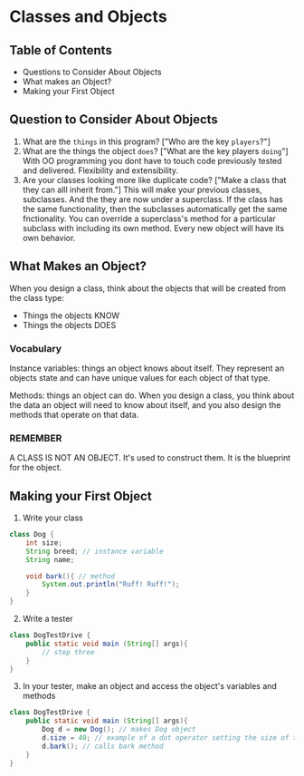# Classes and Objects

## Table of Contents 
- Questions to Consider About Objects
- What makes an Object?
- Making your First Object

## Question to Consider About Objects
1. What are the `things` in this program? ["Who are the key `players`?"]
2. What are the things the object `does`? ["What are the key players `doing`"]
With OO programming you dont have to touch code previously tested and delivered. Flexibility and extensibility. 
3. Are your classes looking more like duplicate code? ["Make a class that they can alll inherit from."] This will make your previous classes, subclasses. And the they are now under a superclass. If the class has the same functionality, then the subclasses automatically get the same fnctionality. You can override a superclass's method for a particular subclass with including its own method. Every new object will have its own behavior.

## What Makes an Object?
When you design a class, think about the objects that will be created from the class type:
- Things the objects KNOW
- Things the objects DOES

### Vocabulary
Instance variables: things an object knows about itself. They represent an objects state and can have unique values for each object of that type.

Methods: things an object can do. When you design a class, you think about the data an object will need to know about itself, and you also design the methods that operate on that data.

### REMEMBER
A CLASS IS NOT AN OBJECT. It's used to construct them. It is the blueprint for the object.

## Making your First Object
1. Write your class
```java
class Dog {
    int size;
    String breed; // instance variable
    String name;

    void bark(){ // method
        System.out.println("Ruff! Ruff!");
    }
}
```
2. Write a tester
```java
class DogTestDrive {
    public static void main (String[] args){
        // step three
    }
}
```
3. In your tester, make an object and access the object's variables and methods
```java
class DogTestDrive {
    public static void main (String[] args){
        Dog d = new Dog(); // makes Dog object
        d.size = 40; // example of a dot operator setting the size of the Dog
        d.bark(); // calls bark method
    }
}
```
